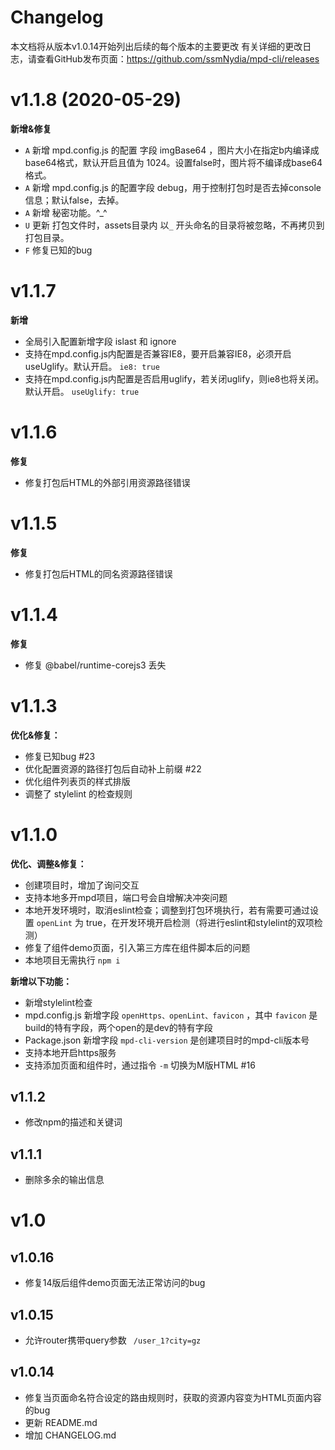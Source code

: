 # Changelog
本文档将从版本v1.0.14开始列出后续的每个版本的主要更改
有关详细的更改日志，请查看GitHub发布页面：https://github.com/ssmNydia/mpd-cli/releases

# v1.1.8 (2020-05-29)

**新增&修复**

* `A` 新增 mpd.config.js 的配置 字段 imgBase64 ，图片大小在指定b内编译成base64格式，默认开启且值为 1024。设置false时，图片将不编译成base64格式。
* `A` 新增 mpd.config.js 的配置字段 debug，用于控制打包时是否去掉console信息；默认false，去掉。
* `A` 新增 秘密功能。^_^
* `U` 更新 打包文件时，assets目录内 以`_` 开头命名的目录将被忽略，不再拷贝到打包目录。
* `F` 修复已知的bug


# v1.1.7

**新增**

* 全局引入配置新增字段 islast 和 ignore
* 支持在mpd.config.js内配置是否兼容IE8，要开启兼容IE8，必须开启useUglify。默认开启。 ` ie8: true `
* 支持在mpd.config.js内配置是否启用uglify，若关闭uglify，则ie8也将关闭。默认开启。 ` useUglify: true `

# v1.1.6

**修复**

* 修复打包后HTML的外部引用资源路径错误

# v1.1.5

**修复**

* 修复打包后HTML的同名资源路径错误

# v1.1.4

**修复**

* 修复 @babel/runtime-corejs3 丢失


# v1.1.3

**优化&修复：**

* 修复已知bug  #23
* 优化配置资源的路径打包后自动补上前缀 #22
* 优化组件列表页的样式排版
* 调整了 stylelint 的检查规则



# v1.1.0

**优化、调整&修复：**

* 创建项目时，增加了询问交互
* 支持本地多开mpd项目，端口号会自增解决冲突问题
* 本地开发环境时，取消eslint检查；调整到打包环境执行，若有需要可通过设置 ```openLint``` 为 true，在开发环境开启检测（将进行eslint和stylelint的双项检测）
* 修复了组件demo页面，引入第三方库在组件脚本后的问题
* 本地项目无需执行 ```npm i``` 

**新增以下功能：**

* 新增stylelint检查
* mpd.config.js 新增字段 ```openHttps、openLint、favicon```  ，其中 ```favicon``` 是build的特有字段，两个open的是dev的特有字段
* Package.json 新增字段 ```mpd-cli-version``` 是创建项目时的mpd-cli版本号
* 支持本地开启https服务
* 支持添加页面和组件时，通过指令 ```-m``` 切换为M版HTML #16

## v1.1.2

* 修改npm的描述和关键词

## v1.1.1

* 删除多余的输出信息


# v1.0

## v1.0.16

- 修复14版后组件demo页面无法正常访问的bug



## v1.0.15

- 允许router携带query参数  ``` /user_1?city=gz```

  

## 	v1.0.14

- 修复当页面命名符合设定的路由规则时，获取的资源内容变为HTML页面内容的bug
- 更新 README.md
- 增加 CHANGELOG.md